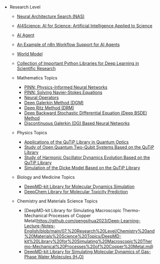 * Research Level

  * [Neural Architecture Search (NAS)](https://github.com/pengsihua2023/Deep-Learning-Lecture-Notes-English/blob/main/07.%20Research%20Level/Research%20level%3A%20Neural%20Architecture%20Search%20(NAS).md)
  * [AI4Science: AI for Science: Artificial Intelligence Applied to Science](https://github.com/pengsihua2023/Deep-Learning-Lecture-Notes-English/blob/main/07.%20Research%20Level/Research%20level%3A%20AI4science%3A%20AI%20for%20Scienc.md)
  * [AI Agent](https://github.com/pengsihua2023/Deep-Learning-Lecture-Notes-English/blob/main/07.%20Research%20Level/Research%20level%3A%20AI%20agent.md) 
  * [An Example of n8n Workflow Support for AI Agents](https://github.com/pengsihua2023/Deep-Learning-Lecture-Notes-English/blob/main/07.%20Research%20Level/An%20example%20of%20n8n%20workflow%20support%20for%20AI%20Agenet.md)
  * [World Model](https://github.com/pengsihua2023/Deep-Learning-Lecture-Notes-English/blob/main/07.%20Research%20Level/Research%20level%3A%20World%20Model.md)
  * [Collection of Important Python Libraries for Deep Learning in Scientific Research]()

  * Mathematics Topics

    * [PINN: Physics-Informed Neural Networks]()
    * [PINN: Solving Navier-Stokes Equations]()
    * [Neural Operators]()
    * [Deep Galerkin Method (DGM)]()
    * [Deep Ritz Method (DRM)]()
    * [Deep Backward Stochastic Differential Equation (Deep BSDE) Method]()
    * [Discontinuous Galerkin (DG) Based Neural Networks]()

  * Physics Topics

    * [Applications of the QuTiP Library in Quantum Optics](https://github.com/pengsihua2023/Deep-Learning-Lecture-Notes-English/blob/main/07.%20Research%20Level/Physics%20Topics/Applications%20of%20the%20QuTiP%20Library%20in%20Quantum%20Optics.md)
    * [Study of Open Quantum Two-Qubit Systems Based on the QuTiP Library](https://github.com/pengsihua2023/Deep-Learning-Lecture-Notes-English/blob/main/07.%20Research%20Level/Physics%20Topics/Study%20of%20Open%20Quantum%20Two-Qubit%20Systems%20Based%20on%20the%20QuTiP%20Library.md)
    * [Study of Harmonic Oscillator Dynamics Evolution Based on the QuTiP Library](https://github.com/pengsihua2023/Deep-Learning-Lecture-Notes-English/blob/main/07.%20Research%20Level/Physics%20Topics/Study%20of%20Harmonic%20Oscillator%20Dynamics%20Evolution%20Based%20on%20the%20QuTiP%20Library.md)
    * [Simulation of the Dicke Model Based on the QuTiP Library](https://github.com/pengsihua2023/Deep-Learning-Lecture-Notes-English/blob/main/07.%20Research%20Level/Physics%20Topics/Simulating%20Dicke%20model%20based%20on%20QuTiP%20library.md)

  * Biology and Medicine Topics

    * [DeepMD-kit Library for Molecular Dynamics Simulation](https://github.com/pengsihua2023/Deep-Learning-Lecture-Notes-English/blob/main/07.%20Research%20Level/Biology%20and%20Medicine%20Topics/DeepMD-kit%20Library%20for%20Molecular%20Dynamics%20Simulation.md)
    * [DeepChem Library for Molecular Toxicity Prediction](https://github.com/pengsihua2023/Deep-Learning-Lecture-Notes-English/blob/main/07.%20Research%20Level/Biology%20and%20Medicine%20Topics/DeepChem%20Library%20for%20Molecular%20Toxicity%20Prediction.md)

  * Chemistry and Materials Science Topics

    * [DeepMD-kit Library for Simulating Macroscopic Thermo-Mechanical Processes of Copper Metal(https://github.com/pengsihua2023/Deep-Learning-Lecture-Notes-English/blob/main/07.%20Research%20Level/Chemistry%20and%20Materials%20Science%20Topics/DeepMD-kit%20Library%20for%20Simulating%20Macroscopic%20Thermo-Mechanical%20Processes%20of%20Copper%20Metal.md)
    * [DeepMD-kit Library for Simulating Molecular Dynamics of Gas-Phase Water Molecules (H₂O)]()
